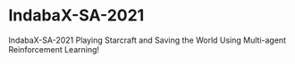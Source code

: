 # IndabaX-SA-2021
IndabaX-SA-2021
Playing Starcraft and Saving the World Using Multi-agent Reinforcement Learning!
